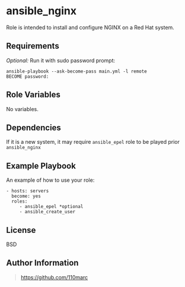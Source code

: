 ansible_nginx
=========

Role is intended to install and configure NGINX on a Red Hat system.

Requirements
------------

_Optional:_ Run it with sudo password prompt:
```
ansible-playbook --ask-become-pass main.yml -l remote
BECOME password: 
```

Role Variables
--------------

No variables.

Dependencies
------------

If it is a new system, it may require `ansible_epel` role to be played prior `ansible_nginx`

Example Playbook
----------------

An example of how to use your role:

    - hosts: servers
      become: yes
      roles:
         - ansible_epel *optional
         - ansible_create_user

License
-------

BSD

Author Information
------------------

> https://github.com/110marc
